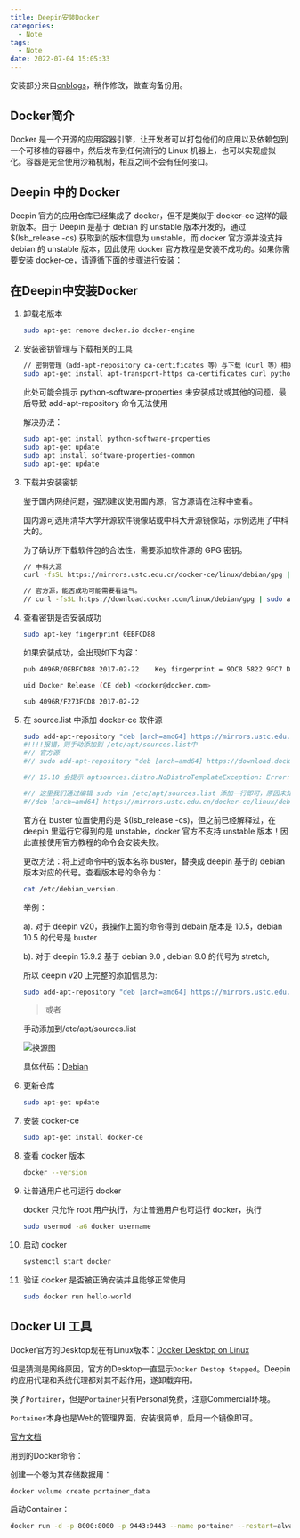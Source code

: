 ```yaml
---
title: Deepin安装Docker
categories:
  - Note
tags:
  - Note
date: 2022-07-04 15:05:33
---
```


安装部分来自[cnblogs](https://www.cnblogs.com/langkyeSir/p/14032801.html)，稍作修改，做查询备份用。

## Docker简介

Docker 是一个开源的应用容器引擎，让开发者可以打包他们的应用以及依赖包到一个可移植的容器中，然后发布到任何流行的 Linux 机器上，也可以实现虚拟化。容器是完全使用沙箱机制，相互之间不会有任何接口。

## Deepin 中的 Docker

Deepin 官方的应用仓库已经集成了 docker，但不是类似于 docker-ce 这样的最新版本。由于 Deepin 是基于 debian 的 unstable 版本开发的，通过 $(lsb_release -cs) 获取到的版本信息为 unstable，而 docker 官方源并没支持 debian 的 unstable 版本，因此使用 docker 官方教程是安装不成功的。如果你需要安装 docker-ce，请遵循下面的步骤进行安装：

## 在Deepin中安装Docker

1. 卸载老版本

    ``` bash
    sudo apt-get remove docker.io docker-engine
    ```

2. 安装密钥管理与下载相关的工具

    ``` bash
    // 密钥管理（add-apt-repository ca-certificates 等）与下载（curl 等）相关的工具
    sudo apt-get install apt-transport-https ca-certificates curl python-software-properties software-properties-common
    
    ```

    此处可能会提示 python-software-properties 未安装成功或其他的问题，最后导致 add-apt-repository 命令无法使用

    解决办法：

    ``` bash
    sudo apt-get install python-software-properties
    sudo apt-get update
    sudo apt install software-properties-common
    sudo apt-get update
    ```

3. 下载并安装密钥

    鉴于国内网络问题，强烈建议使用国内源，官方源请在注释中查看。

    国内源可选用清华大学开源软件镜像站或中科大开源镜像站，示例选用了中科大的。

    为了确认所下载软件包的合法性，需要添加软件源的 GPG 密钥。

    ``` bash
    // 中科大源
    curl -fsSL https://mirrors.ustc.edu.cn/docker-ce/linux/debian/gpg | sudo apt-key add -

    // 官方源，能否成功可能需要看运气。
    // curl -fsSL https://download.docker.com/linux/debian/gpg | sudo apt-key add -
    ```

4. 查看密钥是否安装成功

    ``` bash
    sudo apt-key fingerprint 0EBFCD88
    ```

    如果安装成功，会出现如下内容：

    ``` bash
    pub 4096R/0EBFCD88 2017-02-22    Key fingerprint = 9DC8 5822 9FC7 DD38 854A E2D8 8D81 803C 0EBF CD88

    uid Docker Release (CE deb) <docker@docker.com>

    sub 4096R/F273FCD8 2017-02-22
    ```

5. 在 source.list 中添加 docker-ce 软件源

    ``` bash
    sudo add-apt-repository "deb [arch=amd64] https://mirrors.ustc.edu.cn/docker-ce/linux/debian buster stable" 
    #!!!!报错，则手动添加到 /etc/apt/sources.list中
    #// 官方源
    #// sudo add-apt-repository "deb [arch=amd64] https://download.docker.com/linux/debian buster stable"

    #// 15.10 会提示 aptsources.distro.NoDistroTemplateException: Error: could not find a distribution template for Deepin/stable

    #// 这里我们通过编辑 sudo vim /etc/apt/sources.list 添加一行即可，原因未知
    #//deb [arch=amd64] https://mirrors.ustc.edu.cn/docker-ce/linux/debian buster stable
    ```

    官方在 buster 位置使用的是 $(lsb_release -cs)，但之前已经解释过，在 deepin 里运行它得到的是 unstable，docker 官方不支持 unstable 版本！因此直接使用官方教程的命令会安装失败。

    更改方法：将上述命令中的版本名称 buster，替换成 deepin 基于的 debian 版本对应的代号。查看版本号的命令为：

    ``` bash
    cat /etc/debian_version.
    ```

    举例：

    a). 对于 deepin v20，我操作上面的命令得到 debain 版本是 10.5，debian 10.5 的代号是 buster

    b). 对于 deepin 15.9.2 基于 debian 9.0 , debian 9.0 的代号为 stretch,

    所以 deepin v20 上完整的添加信息为:

    ``` bash
    sudo add-apt-repository "deb [arch=amd64] https://mirrors.ustc.edu.cn/docker-ce/linux/debian buster stable"
    ```

    >或者

    手动添加到/etc/apt/sources.list

    ![换源图](https://img2020.cnblogs.com/blog/2065380/202011/2065380-20201125003339649-262684308.png)

    具体代码：[Debian](https://www.debian.org/releases/index.zh-cn.html)

6. 更新仓库

    ``` bash
    sudo apt-get update
    ```

7. 安装 docker-ce

    ``` bash
    sudo apt-get install docker-ce
    ```

8. 查看 docker 版本

    ``` bash
    docker --version
    ```

9. 让普通用户也可运行 docker

    docker 只允许 root 用户执行，为让普通用户也可运行 docker，执行

    ``` bash
    sudo usermod -aG docker username
    ```

10. 启动 docker

    ``` bash
    systemctl start docker
    ```

11. 验证 docker 是否被正确安装并且能够正常使用

    ``` bash
    sudo docker run hello-world
    ```

## Docker UI 工具

Docker官方的Desktop现在有Linux版本：[Docker Desktop on Linux](https://docs.docker.com/desktop/linux/install/)

但是猜测是网络原因，官方的Desktop一直显示`Docker Destop Stopped`。Deepin的应用代理和系统代理都对其不起作用，遂卸载弃用。

换了`Portainer`，但是`Portainer`只有Personal免费，注意Commercial环境。

`Portainer`本身也是Web的管理界面，安装很简单，启用一个镜像即可。

[官方文档](https://docs.portainer.io/v/ce-2.11/start/install/server/docker/linux)

用到的Docker命令：

创建一个卷为其存储数据用：

``` bash
docker volume create portainer_data
```

启动Container：

``` bash
docker run -d -p 8000:8000 -p 9443:9443 --name portainer --restart=always -v /var/run/docker.sock:/var/run/docker.sock -v portainer_data:/data portainer/portainer-ce:2.11.1
```
